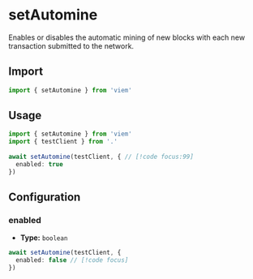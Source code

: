 # setAutomine

Enables or disables the automatic mining of new blocks with each new transaction submitted to the network.

## Import 

```ts
import { setAutomine } from 'viem'
```

## Usage

```ts
import { setAutomine } from 'viem'
import { testClient } from '.'
 
await setAutomine(testClient, { // [!code focus:99]
  enabled: true
})
```

## Configuration

### enabled

- **Type:** `boolean`

```ts
await setAutomine(testClient, {
  enabled: false // [!code focus]
})
```